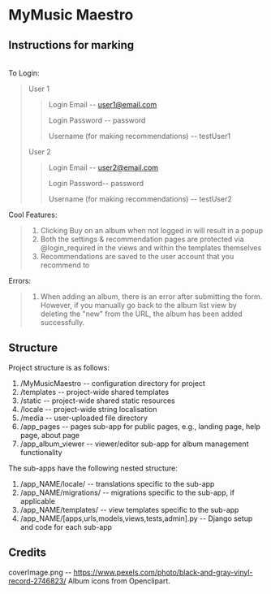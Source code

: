 MyMusic Maestro
===============

Instructions for marking
------------------------
<br />To Login:
>User 1
>>Login Email -- user1@email.com
>>
>>Login Password -- password
>>
>>Username (for making recommendations) -- testUser1
>
>User 2
>>Login Email -- user2@email.com
>>
>>Login Password-- password
>>
>>Username (for making recommendations) -- testUser2

Cool Features:
>1. Clicking Buy on an album when not logged in will result in a popup
>2. Both the settings & recommendation pages are protected via @login_required in the views and within the templates themselves
>3. Recommendations are saved to the user account that you recommend to

Errors: 
>1. When adding an album, there is an error after submitting the form. However, if you manually go back to the album list view by deleting the "new" from the URL, the album has been added successfully.

Structure
---------

Project structure is as follows:
1. /MyMusicMaestro -- configuration directory for project
2. /templates -- project-wide shared templates
3. /static -- project-wide shared static resources
4. /locale -- project-wide string localisation
5. /media -- user-uploaded file directory
6. /app_pages -- pages sub-app for public pages, e.g., landing page, help page, about page
7. /app_album_viewer -- viewer/editor sub-app for album management functionality

The sub-apps have the following nested structure:
1. /app_NAME/locale/ -- translations specific to the sub-app
2. /app_NAME/migrations/ -- migrations specific to the sub-app, if applicable
3. /app_NAME/templates/ -- view templates specific to the sub-app
4. /app_NAME/[apps,urls,models,views,tests,admin].py -- Django setup and code for each sub-app


Credits
-------
coverImage.png -- https://www.pexels.com/photo/black-and-gray-vinyl-record-2746823/
Album icons from Openclipart.
